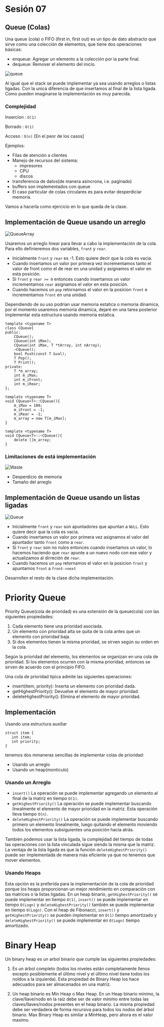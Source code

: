 # Sesión 07

## Queue (Colas)

Una queue (cola) o FIFO (first in, first out) es un tipo de dato abstracto que sirve como una colecci&oacute;n de elementos, que tiene dos operaciones b&aacute;sicas:
- enqueue:  Agregar un elemento a la colecci&oacute;n por la parte final.
- dequeue: Remover el elemento del inicio.

![queue](images/queue.png)

Al igual que el stack se puede implementar ya sea usando arreglos o listas ligadas. Con la unica diferencia de que insertamos al final de la lista ligada. Como  pueden imaginarse la implementaci&oacute;n es muy parecida. 

### Complejidad
Insercion : `O(1)`

Borrado  : `O(1)`

Acceso : `O(n)` [En el peor de los casos]

Ejemplos:
- Filas de atenci&oacute;n a clientes
- Manejo de recursos del sistema:
    - impresores
    - CPU
    - discos
- transferencia de datos(de manera asincrona, i.e. paginado)
- buffers son implementados con queue
- El caso particular de colas circulares es para evitar desperdiciar memoria.

Vamos a hacerla como ejercicio en lo que queda de la clase.

## Implementación de Queue usando un arreglo

![QueueArray](images/array-representation-of-queue.png)

Usaremos un arreglo linear para llevar a cabo la implementación de la cola. Para ello definieremos dos variables, `front` y `rear`.
- Inicialmente `front` y `rear` es -1. Esto quiere decir que la cola es vacia.
- Cuando insertamos un valor por primera vez incrementamos tanto el valor de front como el de rear en una unidad y asignamos el valor en esta posición.
- Si `front` y `rear >= 0` entonces cuando insertamos un valor incrementamos `rear` asignamos el valor en esta posición.
- Cuando hacemos un `pop` retornamos el valor en la posicion `front` e incrementamos `front` en una unidad.

Dependiendo de su uso podrian usar memoria estatica o memoria dinamica, por el momento usaremos memoria dinamica, dejaré en una tarea posterior implementar esta estructura usando memoria estatica.
```
template <typename T>
class CQueue{
public:
    CQueue();
    CQueue(int iMax);
    CQueue(int iMax, T *tArray, int nArray);
    ~CQueue();
    bool Push(const T &val);
    T Pop();
    T Print();
private:
    T *m_array;
    int m_iMax;
    int m_iFront;
    int m_iRear;
};

template <typename T>
void CQueue<T>::CQueue(){
    m_iMax = 100;
    m_iFront = -1;
    m_iRear = -1;
    m_array = new T[m_iMax];
}

template <typename T>
void CQueue<T>::~CQueue(){
    delete []m_array;
}
```

### Limitaciones de está implementación

![Waste](images/limitation-array-representation-of-queue.png)

- Desperdicio de memoria
- Tamaño del arreglo

## Implementación de Queue usando un listas ligadas

![Queue](images/linked-list-implementation-of-queue.png)

- Inicialmente `front` y `rear` son apuntadores que apuntan a `NULL`. Esto quiere decir que la cola es vacia.
- Cuando insertamos un valor por primera vez asignamos el valor del apuntador tanto `front` como a `rear`.
- Si `front` y `rear` son no nulos entonces cuando insertamos un valor, lo hacemos haciendo que `rear` apunte a un nuevo nodo con ese valor y actualizamos al dirreción de `rear`.
- Cuando hacemos un `pop` retornamos el valor en la posicion `front` y apuntamos `front` a `front->next`

Desarrollen el resto de la clase dicha implementación.


# Priority Queue

Priority Queue(cola de prioridad) es una extensión de la queue(cola) con las siguientes propiedades:

1. Cada elemento tiene una prioridad asociada.
2. Un elemento con prioridad alta se quita de la cola antes que un elemento con prioridad baja.
3. Si dos elementos tienen la misma prioridad, se sirven según su orden en la cola.

Según la prioridad del elemento, los elementos se organizan en una cola de prioridad. Si los elementos ocurren con la misma prioridad, entonces se sirven de acuerdo con el principio FIFO.

Una cola de prioridad típica admite las siguientes operaciones:

- insert(item, priority): Inserta un elemento con prioridad dada.
- getHighestPriority(): Devuelve el elemento de mayor prioridad.
- deleteHighestPriority(): Elimina el elemento de mayor prioridad.


## Implementación

Usando una estructura auxiliar 
```
struct item {
   int item;
   int priority;
}
```

tenemos dos mmaneras sencillas de implementar colas de prioridad:

- Usando un arreglo
- Usando un heap(monticulo)


### Usando un Arreglo

- `insert()` La operación se puede implementar agregando un elemento al final de la matriz en tiempo `O(1)`.
- `getHighestPriority()` La operación se puede implementar buscando linealmente el elemento de mayor prioridad en la matriz. Esta operación lleva tiempo `O(n)`.
- `deleteHighestPriority()` La operación se puede implementar buscando primero un elemento linealmente, luego quitando el elemento moviendo todos los elementos subsiguientes una posición hacia atrás.

También podemos usar la lista ligada, la complejidad del tiempo de todas las operaciones con la lista vinculada sigue siendo la misma que la matriz. La ventaja de la lista ligada es que la función `deleteHighestPriority()` puede ser implementada de manera más eficiente ya que no tenemos que mover elementos.

### Usando Heaps

Esta opción es la preferida para la implementación de la cola de prioridad porque los heaps proporcionan un mejor rendimiento en comparación con las matrices o la listas ligadas. En un heap binario, `getHighestPriority()` se puede implementar en tiempo `O(1)`, `insert()` se puede implementar en tiempo `O(Logn)` y `deleteHighestPriority()` también se puede implementar en tiempo `O(Logn)`.
Con el heap de Fibonacci, `insert()` y `getHighestPriority()` se pueden implementar en `O(1)` tiempo amortizado y `deleteHighestPriority()` se puede implementar en `O(Logn)` tiempo amortizado.



# Binary Heap

Un binary heap es un arbol binario que cumple las siguientes propiedades:

1. Es un árbol completo (todos los niveles están completamente llenos excepto posiblemente el último nivel y el último nivel tiene todos los noldos a la izquierda). Esta propiedad de Binary Heap los hace adecuados para ser almacenados en una matriz.

2. Un heap binario es Min Heap o Max Heap. En un Heap binario mínimo, la clave/llave/nodo en la raíz debe ser de valor mínimo entre todas las claves/llaves/nodos presentes en el heap binario. La misma propiedad debe ser verdadera de forma recursiva para todos los nodos del árbol binario. Max Binary Heap es similar a MinHeap, pero ahora es el valor maximo.


